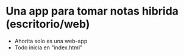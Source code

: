 # Una app para tomar notas hibrida (escritorio/web)

* Ahorita solo es una web-app 
* Todo inicia en "index.html" 
